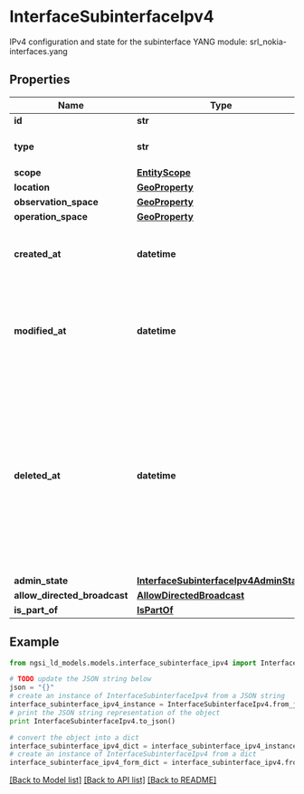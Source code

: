 # InterfaceSubinterfaceIpv4

IPv4 configuration and state for the subinterface  YANG module: srl_nokia-interfaces.yang 

## Properties

Name | Type | Description | Notes
------------ | ------------- | ------------- | -------------
**id** | **str** | Entity id.  | [optional] 
**type** | **str** | NGSI-LD Entity identifier. It has to be InterfaceSubinterfaceIpv4. | [default to 'InterfaceSubinterfaceIpv4']
**scope** | [**EntityScope**](EntityScope.md) |  | [optional] 
**location** | [**GeoProperty**](GeoProperty.md) |  | [optional] 
**observation_space** | [**GeoProperty**](GeoProperty.md) |  | [optional] 
**operation_space** | [**GeoProperty**](GeoProperty.md) |  | [optional] 
**created_at** | **datetime** | Is defined as the temporal Property at which the Entity, Property or Relationship was entered into an NGSI-LD system.  | [optional] [readonly] 
**modified_at** | **datetime** | Is defined as the temporal Property at which the Entity, Property or Relationship was last modified in an NGSI-LD system, e.g. in order to correct a previously entered incorrect value.  | [optional] [readonly] 
**deleted_at** | **datetime** | Is defined as the temporal Property at which the Entity, Property or Relationship was deleted from an NGSI-LD system.  Entity deletion timestamp. See clause 4.8 It is only used in notifications reporting deletions and in the Temporal Representation of Entities (clause 4.5.6), Properties (clause 4.5.7), Relationships (clause 4.5.8) and LanguageProperties (clause 5.2.32).  | [optional] [readonly] 
**admin_state** | [**InterfaceSubinterfaceIpv4AdminState**](InterfaceSubinterfaceIpv4AdminState.md) |  | [optional] 
**allow_directed_broadcast** | [**AllowDirectedBroadcast**](AllowDirectedBroadcast.md) |  | [optional] 
**is_part_of** | [**IsPartOf**](IsPartOf.md) |  | 

## Example

```python
from ngsi_ld_models.models.interface_subinterface_ipv4 import InterfaceSubinterfaceIpv4

# TODO update the JSON string below
json = "{}"
# create an instance of InterfaceSubinterfaceIpv4 from a JSON string
interface_subinterface_ipv4_instance = InterfaceSubinterfaceIpv4.from_json(json)
# print the JSON string representation of the object
print InterfaceSubinterfaceIpv4.to_json()

# convert the object into a dict
interface_subinterface_ipv4_dict = interface_subinterface_ipv4_instance.to_dict()
# create an instance of InterfaceSubinterfaceIpv4 from a dict
interface_subinterface_ipv4_form_dict = interface_subinterface_ipv4.from_dict(interface_subinterface_ipv4_dict)
```
[[Back to Model list]](../README.md#documentation-for-models) [[Back to API list]](../README.md#documentation-for-api-endpoints) [[Back to README]](../README.md)


